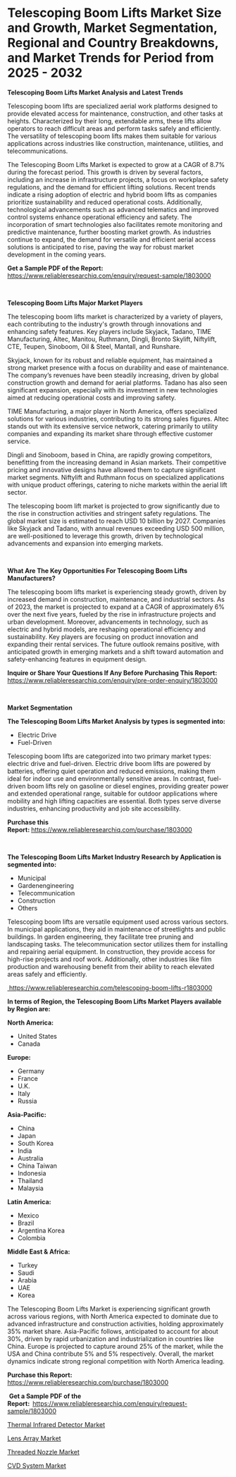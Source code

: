 <p><h1>Telescoping Boom Lifts Market Size and Growth, Market Segmentation, Regional and Country Breakdowns, and Market Trends for Period from 2025 -  2032</h1></p><p><strong>Telescoping Boom Lifts Market Analysis and Latest Trends</strong></p>
<p><p>Telescoping boom lifts are specialized aerial work platforms designed to provide elevated access for maintenance, construction, and other tasks at heights. Characterized by their long, extendable arms, these lifts allow operators to reach difficult areas and perform tasks safely and efficiently. The versatility of telescoping boom lifts makes them suitable for various applications across industries like construction, maintenance, utilities, and telecommunications.</p><p>The Telescoping Boom Lifts Market is expected to grow at a CAGR of 8.7% during the forecast period. This growth is driven by several factors, including an increase in infrastructure projects, a focus on workplace safety regulations, and the demand for efficient lifting solutions. Recent trends indicate a rising adoption of electric and hybrid boom lifts as companies prioritize sustainability and reduced operational costs. Additionally, technological advancements such as advanced telematics and improved control systems enhance operational efficiency and safety. The incorporation of smart technologies also facilitates remote monitoring and predictive maintenance, further boosting market growth. As industries continue to expand, the demand for versatile and efficient aerial access solutions is anticipated to rise, paving the way for robust market development in the coming years.</p></p>
<p><strong>Get a Sample PDF of the Report:&nbsp;</strong> <a href="https://www.reliableresearchiq.com/enquiry/request-sample/1803000?utm_campaign=1088&utm_medium=2&utm_source=Github&utm_content=ia&utm_term=19022025&utm_id=telescoping-boom-lifts">https://www.reliableresearchiq.com/enquiry/request-sample/1803000</a></p>
<p>&nbsp;</p>
<p><strong>Telescoping Boom Lifts Major Market Players</strong></p>
<p><p>The telescoping boom lifts market is characterized by a variety of players, each contributing to the industry's growth through innovations and enhancing safety features. Key players include Skyjack, Tadano, TIME Manufacturing, Altec, Manitou, Ruthmann, Dingli, Bronto Skylift, Niftylift, CTE, Teupen, Sinoboom, Oil & Steel, Mantall, and Runshare.</p><p>Skyjack, known for its robust and reliable equipment, has maintained a strong market presence with a focus on durability and ease of maintenance. The company’s revenues have been steadily increasing, driven by global construction growth and demand for aerial platforms. Tadano has also seen significant expansion, especially with its investment in new technologies aimed at reducing operational costs and improving safety.</p><p>TIME Manufacturing, a major player in North America, offers specialized solutions for various industries, contributing to its strong sales figures. Altec stands out with its extensive service network, catering primarily to utility companies and expanding its market share through effective customer service.</p><p>Dingli and Sinoboom, based in China, are rapidly growing competitors, benefitting from the increasing demand in Asian markets. Their competitive pricing and innovative designs have allowed them to capture significant market segments. Niftylift and Ruthmann focus on specialized applications with unique product offerings, catering to niche markets within the aerial lift sector.</p><p>The telescoping boom lift market is projected to grow significantly due to the rise in construction activities and stringent safety regulations. The global market size is estimated to reach USD 10 billion by 2027. Companies like Skyjack and Tadano, with annual revenues exceeding USD 500 million, are well-positioned to leverage this growth, driven by technological advancements and expansion into emerging markets.</p></p>
<p>&nbsp;</p>
<p><strong>What Are The Key Opportunities For Telescoping Boom Lifts Manufacturers?</strong></p>
<p><p>The telescoping boom lifts market is experiencing steady growth, driven by increased demand in construction, maintenance, and industrial sectors. As of 2023, the market is projected to expand at a CAGR of approximately 6% over the next five years, fueled by the rise in infrastructure projects and urban development. Moreover, advancements in technology, such as electric and hybrid models, are reshaping operational efficiency and sustainability. Key players are focusing on product innovation and expanding their rental services. The future outlook remains positive, with anticipated growth in emerging markets and a shift toward automation and safety-enhancing features in equipment design.</p></p>
<p><strong>Inquire or Share Your Questions If Any Before Purchasing This Report:</strong> <a href="https://www.reliableresearchiq.com/enquiry/pre-order-enquiry/1803000?utm_campaign=1088&utm_medium=2&utm_source=Github&utm_content=ia&utm_term=19022025&utm_id=telescoping-boom-lifts">https://www.reliableresearchiq.com/enquiry/pre-order-enquiry/1803000</a></p>
<p>&nbsp;</p>
<p><strong>Market Segmentation</strong></p>
<p><strong>The Telescoping Boom Lifts Market Analysis by types is segmented into:</strong></p>
<p><ul><li>Electric Drive</li><li>Fuel-Driven</li></ul></p>
<p><p>Telescoping boom lifts are categorized into two primary market types: electric drive and fuel-driven. Electric drive boom lifts are powered by batteries, offering quiet operation and reduced emissions, making them ideal for indoor use and environmentally sensitive areas. In contrast, fuel-driven boom lifts rely on gasoline or diesel engines, providing greater power and extended operational range, suitable for outdoor applications where mobility and high lifting capacities are essential. Both types serve diverse industries, enhancing productivity and job site accessibility.</p></p>
<p><strong>Purchase this Report:&nbsp;</strong><a href="https://www.reliableresearchiq.com/purchase/1803000?utm_campaign=1088&utm_medium=2&utm_source=Github&utm_content=ia&utm_term=19022025&utm_id=telescoping-boom-lifts">https://www.reliableresearchiq.com/purchase/1803000</a></p>
<p>&nbsp;</p>
<p><strong>The Telescoping Boom Lifts Market Industry Research by Application is segmented into:</strong></p>
<p><ul><li>Municipal</li><li>Gardenengineering</li><li>Telecommunication</li><li>Construction</li><li>Others</li></ul></p>
<p><p>Telescoping boom lifts are versatile equipment used across various sectors. In municipal applications, they aid in maintenance of streetlights and public buildings. In garden engineering, they facilitate tree pruning and landscaping tasks. The telecommunication sector utilizes them for installing and repairing aerial equipment. In construction, they provide access for high-rise projects and roof work. Additionally, other industries like film production and warehousing benefit from their ability to reach elevated areas safely and efficiently.</p></p>
<p><a href="https://www.reliableresearchiq.com/telescoping-boom-lifts-r1803000?utm_campaign=1088&utm_medium=2&utm_source=Github&utm_content=ia&utm_term=19022025&utm_id=telescoping-boom-lifts">&nbsp;https://www.reliableresearchiq.com/telescoping-boom-lifts-r1803000</a></p>
<p><strong>In terms of Region, the Telescoping Boom Lifts Market Players available by Region are:</strong></p>
<p>
    <p> <strong> North America: </strong>
        <ul>
            <li>United States</li>
            <li>Canada</li>
        </ul>
        </p> 
    <p> <strong> Europe: </strong>
        <ul>
            <li>Germany</li>
            <li>France</li>
            <li>U.K.</li>
            <li>Italy</li>
            <li>Russia</li>
        </ul>
        </p> 
    <p> <strong> Asia-Pacific: </strong>
        <ul>
            <li>China</li>
            <li>Japan</li>
            <li>South Korea</li>
            <li>India</li>
            <li>Australia</li>
            <li>China Taiwan</li>
            <li>Indonesia</li>
            <li>Thailand</li>
            <li>Malaysia</li>
        </ul>
        </p> 
    <p> <strong> Latin America: </strong>
        <ul>
            <li>Mexico</li>
            <li>Brazil</li>
            <li>Argentina Korea</li>
            <li>Colombia</li>
        </ul>
        </p> 
    <p> <strong> Middle East & Africa: </strong>
        <ul>
            <li>Turkey</li>
            <li>Saudi</li>
            <li>Arabia</li>
            <li>UAE</li>
            <li>Korea</li>
        </ul>
    </p>
    </p>
<p><p>The Telescoping Boom Lifts Market is experiencing significant growth across various regions, with North America expected to dominate due to advanced infrastructure and construction activities, holding approximately 35% market share. Asia-Pacific follows, anticipated to account for about 30%, driven by rapid urbanization and industrialization in countries like China. Europe is projected to capture around 25% of the market, while the USA and China contribute 5% and 5% respectively. Overall, the market dynamics indicate strong regional competition with North America leading.</p></p>
<p><strong>Purchase this Report: </strong><a href="https://www.reliableresearchiq.com/purchase/1803000?utm_campaign=1088&utm_medium=2&utm_source=Github&utm_content=ia&utm_term=19022025&utm_id=telescoping-boom-lifts">https://www.reliableresearchiq.com/purchase/1803000</a></p>
<p>&nbsp;<strong>Get a Sample PDF of the Report:&nbsp;&nbsp;</strong><a href="https://www.reliableresearchiq.com/enquiry/request-sample/1803000?utm_campaign=1088&utm_medium=2&utm_source=Github&utm_content=ia&utm_term=19022025&utm_id=telescoping-boom-lifts">https://www.reliableresearchiq.com/enquiry/request-sample/1803000</a></p>
<p><strong></strong></p>
<p><p><a href="https://github.com/biyajausenik/Market-Research-Report-List-1/blob/main/thermal-infrared-detector-market.md?utm_campaign=1088&utm_medium=2&utm_source=Github&utm_content=ia&utm_term=19022025&utm_id=telescoping-boom-lifts">Thermal Infrared Detector Market</a></p><p><a href="https://github.com/herakterroem/Market-Research-Report-List-1/blob/main/lens-array-market.md?utm_campaign=1088&utm_medium=2&utm_source=Github&utm_content=ia&utm_term=19022025&utm_id=telescoping-boom-lifts">Lens Array Market</a></p><p><a href="https://github.com/armsinwan/Market-Research-Report-List-1/blob/main/threaded-nozzle-market.md?utm_campaign=1088&utm_medium=2&utm_source=Github&utm_content=ia&utm_term=19022025&utm_id=telescoping-boom-lifts">Threaded Nozzle Market</a></p><p><a href="https://github.com/sirayedantte/Market-Research-Report-List-1/blob/main/cvd-system-market.md?utm_campaign=1088&utm_medium=2&utm_source=Github&utm_content=ia&utm_term=19022025&utm_id=telescoping-boom-lifts">CVD System Market</a></p></p>